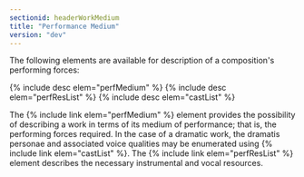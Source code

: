 ```yaml
---
sectionid: headerWorkMedium
title: "Performance Medium"
version: "dev"
---
```


The following elements are available for description of a composition's performing forces:

  
{% include desc elem="perfMedium" %} 
{% include desc elem="perfResList" %} 
{% include desc elem="castList" %} 
 

The {% include link elem="perfMedium" %} element provides the possibility of describing a work in terms of its medium of performance; that is, the performing forces required. In the case of a dramatic work, the dramatis personae and associated voice qualities may be enumerated using {% include link elem="castList" %}. The {% include link elem="perfResList" %} element describes the necessary instrumental and vocal resources.
